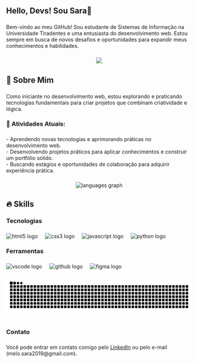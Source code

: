 <h2 align="left">Hello, Devs! Sou Sara👋</h2>

###

<p align="left">Bem-vindo ao meu GitHub! Sou estudante de Sistemas de Informação na Universidade Tiradentes e uma entusiasta do desenvolvimento web. Estou sempre em busca de novos desafios e oportunidades para expandir meus conhecimentos e habilidades.</p>

###

<div align="center">
  <img height="206" src="https://i.giphy.com/media/v1.Y2lkPTc5MGI3NjExb2pvdWY3eTJndmk2N2J1Z3A4NmpuNnc2eHdjY2M5eG02dmVyeDNsdSZlcD12MV9pbnRlcm5hbF9naWZfYnlfaWQmY3Q9Zw/eZPDf6AL3RpBa6Lhyq/giphy.gif"  />
</div>

###

<h2 align="left">🥰 Sobre Mim</h2>

###

<p align="left">Como iniciante no desenvolvimento web, estou explorando e praticando tecnologias fundamentais para criar projetos que combinam criatividade e lógica.</p>

###

<h3 align="left">🌟 Atividades Atuais:</h3>

###

<p align="left">- Aprendendo novas tecnologias e aprimorando práticas no desenvolvimento web.<br>- Desenvolvendo projetos práticos para aplicar conhecimentos e construir um portfólio sólido.<br>- Buscando estágios e oportunidades de colaboração para adquirir experiência prática.</p>

###

<div align="center">
  <img src="https://github-readme-stats.vercel.app/api/top-langs?username=SaraMelo0&locale=en&hide_title=false&layout=compact&card_width=320&langs_count=5&theme=dracula&hide_border=false&order=2" height="150" alt="languages graph"  />
</div>

###

<h2 align="left">🔥 Skills</h2>

###

<h3 align="left">Tecnologias</h3>

###

<div align="left">
  <img src="https://cdn.jsdelivr.net/gh/devicons/devicon/icons/html5/html5-original.svg" height="40" alt="html5 logo"  />
  <img width="12" />
  <img src="https://cdn.jsdelivr.net/gh/devicons/devicon/icons/css3/css3-original.svg" height="40" alt="css3 logo"  />
  <img width="12" />
  <img src="https://cdn.jsdelivr.net/gh/devicons/devicon/icons/javascript/javascript-original.svg" height="40" alt="javascript logo"  />
  <img width="12" />
  <img src="https://cdn.jsdelivr.net/gh/devicons/devicon/icons/python/python-original.svg" height="40" alt="python logo"  />
</div>

###

<h3 align="left">Ferramentas</h3>

###

<div align="left">
  <img src="https://cdn.jsdelivr.net/gh/devicons/devicon/icons/vscode/vscode-original.svg" height="40" alt="vscode logo"  />
  <img width="12" />
  <img src="https://cdn.jsdelivr.net/gh/devicons/devicon/icons/github/github-original.svg" height="40" alt="github logo"  />
  <img width="12" />
  <img src="https://cdn.jsdelivr.net/gh/devicons/devicon/icons/figma/figma-original.svg" height="40" alt="figma logo"  />
</div>

###

<img src="https://raw.githubusercontent.com/SaraMelo0/SaraMelo0/output/snake.svg" alt="Snake animation" />

###

<h3 align="left">Contato</h3>

###

<p align="left">Você pode entrar em contato comigo pelo <a href='https://www.linkedin.com/in/smelo0/'>LinkedIn</a> ou pelo e-mail (melo.sara2019@gmail.com).</p>

###
